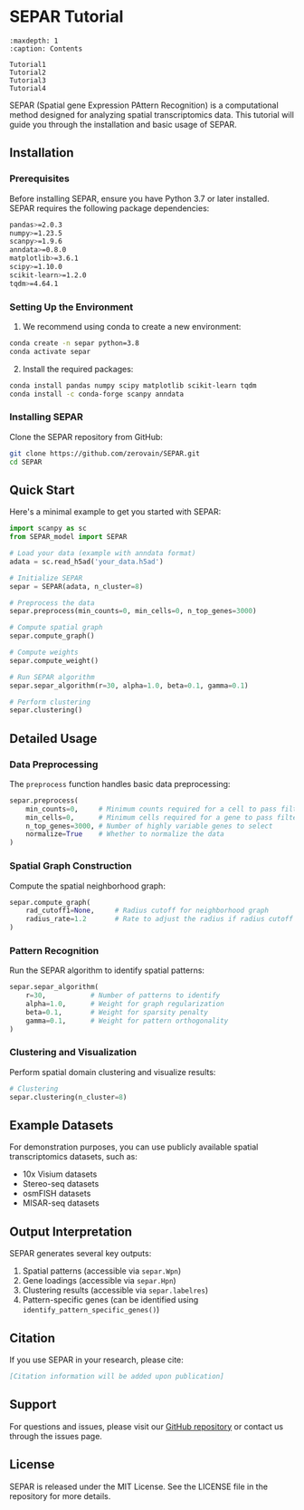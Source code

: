 # SEPAR Tutorial

```{toctree}  
:maxdepth: 1  
:caption: Contents  

Tutorial1  
Tutorial2  
Tutorial3  
Tutorial4
```

SEPAR (Spatial gene Expression PAttern Recognition) is a computational method designed for analyzing spatial transcriptomics data. This tutorial will guide you through the installation and basic usage of SEPAR.

## Installation

### Prerequisites

Before installing SEPAR, ensure you have Python 3.7 or later installed. SEPAR requires the following package dependencies:

```bash
pandas>=2.0.3
numpy>=1.23.5
scanpy>=1.9.6
anndata>=0.8.0
matplotlib>=3.6.1
scipy>=1.10.0
scikit-learn>=1.2.0
tqdm>=4.64.1
```

### Setting Up the Environment

1. We recommend using conda to create a new environment:

```bash
conda create -n separ python=3.8
conda activate separ
```

2. Install the required packages:

```bash
conda install pandas numpy scipy matplotlib scikit-learn tqdm
conda install -c conda-forge scanpy anndata
```

### Installing SEPAR

Clone the SEPAR repository from GitHub:

```bash
git clone https://github.com/zerovain/SEPAR.git
cd SEPAR
```

## Quick Start

Here's a minimal example to get you started with SEPAR:

```python
import scanpy as sc
from SEPAR_model import SEPAR

# Load your data (example with anndata format)
adata = sc.read_h5ad('your_data.h5ad')

# Initialize SEPAR
separ = SEPAR(adata, n_cluster=8)

# Preprocess the data
separ.preprocess(min_counts=0, min_cells=0, n_top_genes=3000)

# Compute spatial graph
separ.compute_graph()

# Compute weights
separ.compute_weight()

# Run SEPAR algorithm
separ.separ_algorithm(r=30, alpha=1.0, beta=0.1, gamma=0.1)

# Perform clustering
separ.clustering()
```

## Detailed Usage

### Data Preprocessing

The `preprocess` function handles basic data preprocessing:

```python
separ.preprocess(
    min_counts=0,     # Minimum counts required for a cell to pass filtering
    min_cells=0,      # Minimum cells required for a gene to pass filtering
    n_top_genes=3000, # Number of highly variable genes to select
    normalize=True    # Whether to normalize the data
)
```

### Spatial Graph Construction

Compute the spatial neighborhood graph:

```python
separ.compute_graph(
    rad_cutoff1=None,     # Radius cutoff for neighborhood graph
    radius_rate=1.2       # Rate to adjust the radius if radius cutoff is not given
)
```

### Pattern Recognition

Run the SEPAR algorithm to identify spatial patterns:

```python
separ.separ_algorithm(
    r=30,           # Number of patterns to identify
    alpha=1.0,      # Weight for graph regularization
    beta=0.1,       # Weight for sparsity penalty
    gamma=0.1,      # Weight for pattern orthogonality
)
```

### Clustering and Visualization

Perform spatial domain clustering and visualize results:

```python
# Clustering
separ.clustering(n_cluster=8)

```

## Example Datasets

For demonstration purposes, you can use publicly available spatial transcriptomics datasets, such as:
- 10x Visium datasets
- Stereo-seq datasets
- osmFISH datasets
- MISAR-seq datasets

## Output Interpretation

SEPAR generates several key outputs:
1. Spatial patterns (accessible via `separ.Wpn`)
2. Gene loadings (accessible via `separ.Hpn`)
3. Clustering results (accessible via `separ.labelres`)
4. Pattern-specific genes (can be identified using `identify_pattern_specific_genes()`)

## Citation

If you use SEPAR in your research, please cite:

```bibtex
[Citation information will be added upon publication]
```

## Support

For questions and issues, please visit our [GitHub repository](https://github.com/zerovain/SEPAR) or contact us through the issues page.

## License

SEPAR is released under the MIT License. See the LICENSE file in the repository for more details.
